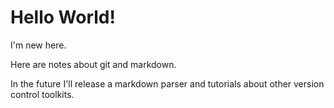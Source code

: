 # Hello World!
I'm new here.

Here are notes about git and markdown.

In the future I'll release a markdown parser and  tutorials about other version control toolkits.
